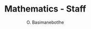 ---
layout: profile
fname: Othusitse 
lname: Basimanebotlhe
prefix: Dr
name: Dr. Othusitse Basimanebotlhe
department: Mathematics
title: Mathematics - Staff
position: Lecturer
subtitle: O. Basimanebotlhe
qualification: BSc (Mathematics), University of Botswana, 2005. MSc (Stochastic Processes & Mathematical Statistics), University of Botswana, 2007. PGDE , University of Botswana, 2009. PhD (Mathematics), Harbin Institute of Technology, China, 2015
office: Block 208, Office 210
email: othusitse.basimanebotlhe@mopipi.ub.bw
phone: 355-2125
img: mathsteam_osb.jpg
bio: Lecturer in the Department of Mathematics.

areas: Stochastic Processes, Control Theory, Insurance Mathematics & Mathematical Finance. Calculus.

research: Stochastic Processes, Control Theory, Insurance Mathematics & Mathematical Finance. Calculus.

publications: 
    - Othusitse Basimanebotlhe & Xiaoping Xue, Stochastic optimal control to a nonlinear differential game, Advances in Difference Equations 2014:266, DOI: 10.1186/1687-1847-2014-266.
    - Othusitse Basimanebotlhe & Xiaoping Xue, Stochastic Optimal Investment under Inflationary Market with Minimum Guarantee for DC Pension Plans, 2015, Journal of Mathematical Research, DOI: http://dx.doi.org/10.5539/jmr.v7n3p1
    - O. S. Basimanebotlhe, O. A. Daman & J. Prakash, Integration of the Markov chain model and Alonso’s general theory of movement in analyzing spatial interaction, 2009. Far East Journal of Theoretical Statistics. Vol 28, Issue 2, pg 173-188.
    - S. Sani, O.A. Daman, O.S. Basimanebotlhe and B. T. Olabode, Generalized Steady-State Probabilities for the M/G/C Queue with Heterogeneous Servers: Implications for Quality assuarance in system operations, 2012. www.academia.edu.
    - O. S. Basimanebotlhe, O.A. Daman and J. Prakash, A Critical Review on Migration Models with Emphasis on Markov Chain Model. Bulletin of Pure and Applied Mathematics, 2010.


community: 
projects: "Optimal Control of Assets Allocation on a Defined Contribution Pension Plan. (2017)."

---